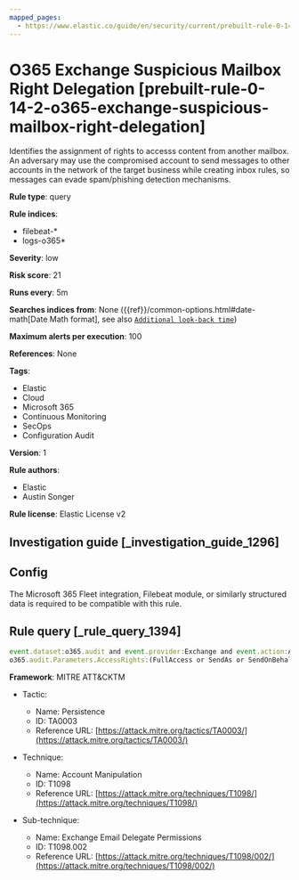 ```yaml
---
mapped_pages:
  - https://www.elastic.co/guide/en/security/current/prebuilt-rule-0-14-2-o365-exchange-suspicious-mailbox-right-delegation.html
---
```


# O365 Exchange Suspicious Mailbox Right Delegation [prebuilt-rule-0-14-2-o365-exchange-suspicious-mailbox-right-delegation]

Identifies the assignment of rights to accesss content from another mailbox. An adversary may use the compromised account to send messages to other accounts in the network of the target business while creating inbox rules, so messages can evade spam/phishing detection mechanisms.

**Rule type**: query

**Rule indices**:

* filebeat-*
* logs-o365*

**Severity**: low

**Risk score**: 21

**Runs every**: 5m

**Searches indices from**: None ({{ref}}/common-options.html#date-math[Date Math format], see also [`Additional look-back time`](docs-content://solutions/security/detect-and-alert/create-detection-rule.md#rule-schedule))

**Maximum alerts per execution**: 100

**References**: None

**Tags**:

* Elastic
* Cloud
* Microsoft 365
* Continuous Monitoring
* SecOps
* Configuration Audit

**Version**: 1

**Rule authors**:

* Elastic
* Austin Songer

**Rule license**: Elastic License v2

## Investigation guide [_investigation_guide_1296]

## Config

The Microsoft 365 Fleet integration, Filebeat module, or similarly structured data is required to be compatible with this rule.

## Rule query [_rule_query_1394]

```js
event.dataset:o365.audit and event.provider:Exchange and event.action:Add-MailboxPermission and
o365.audit.Parameters.AccessRights:(FullAccess or SendAs or SendOnBehalf) and event.outcome:success
```

**Framework**: MITRE ATT&CKTM

* Tactic:

    * Name: Persistence
    * ID: TA0003
    * Reference URL: [https://attack.mitre.org/tactics/TA0003/](https://attack.mitre.org/tactics/TA0003/)

* Technique:

    * Name: Account Manipulation
    * ID: T1098
    * Reference URL: [https://attack.mitre.org/techniques/T1098/](https://attack.mitre.org/techniques/T1098/)

* Sub-technique:

    * Name: Exchange Email Delegate Permissions
    * ID: T1098.002
    * Reference URL: [https://attack.mitre.org/techniques/T1098/002/](https://attack.mitre.org/techniques/T1098/002/)



